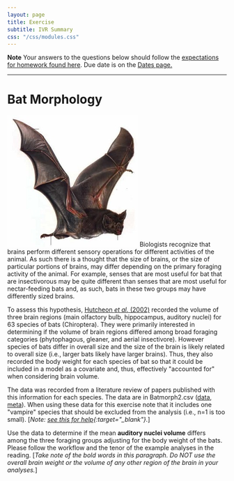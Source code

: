 ```yaml
---
layout: page
title: Exercise
subtitle: IVR Summary
css: "/css/modules.css"
---
```


<div class="alert alert-warning">
  <strong>Note</strong> Your answers to the questions below should follow the <a href="../resources/hwformat" target="_blank">expectations for homework found here</a>. Due date is on the <a href="../../resources/Dates-Current" target="_blank">Dates page.</a>
</div>

----

# Bat Morphology
<img src="../zimgs/bat.jpg" alt="Decoration" class="img-right">
Biologists recognize that brains perform different sensory operations for different activities of the animal. As such there is a thought that the size of brains, or the size of particular portions of brains, may differ depending on the primary foraging activity of the animal. For example, senses that are most useful for bat that are insectivorous may be quite different than senses that are most useful for nectar-feeding bats and, as such, bats in these two groups may have differently sized brains.

To assess this hypothesis, [Hutcheon *et al.* (2002)](http://biology.ucr.edu/people/faculty/Garland/HutcEA02.pdf) recorded the volume of three brain regions (main olfactory bulb, hippocampus, auditory nuclei) for 63 species of bats (Chiroptera). They were primarily interested in determining if the volume of brain regions differed among broad foraging categories (phytophagous, gleaner, and aerial insectivore). However species of bats differ in overall size and the size of the brain is likely related to overall size (i.e., larger bats likely have larger brains). Thus, they also recorded the body weight for each species of bat so that it could be included in a model as a covariate and, thus, effectively "accounted for" when considering brain volume.

The data was recorded from a literature review of papers published with this information for each species. The data are in Batmorph2.csv ([data](https://raw.githubusercontent.com/droglenc/NCData/master/Batmorph2.csv), [meta](https://github.com/droglenc/NCData/blob/master/Batmorph2_meta.txt)). When using these data for this exercise note that it includes one "vampire" species that should be excluded from the analysis (i.e., n=1 is too small). [*Note: [see this for help](../resources/R_HowTo_Factor.html#change-order-of-levels){:target="_blank"}.*]

Use the data to determine if the mean **auditory nuclei volume** differs among the three foraging groups adjusting for the body weight of the bats. Please follow the workflow and the tenor of the example analyses in the reading. [*Take note of the bold words in this paragraph. Do NOT use the overall brain weight or the volume of any other region of the brain in your analyses.*]
